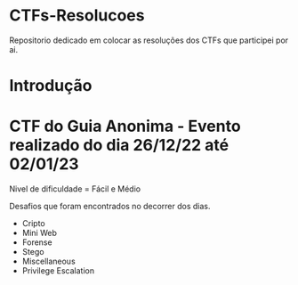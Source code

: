 # CTFs-Resolucoes
 Repositorio dedicado em colocar as resoluções dos CTFs que participei por ai.


# Introdução

# CTF do Guia Anonima - Evento realizado do dia 26/12/22 até 02/01/23

Nivel de dificuldade = Fácil e Médio

Desafios que foram encontrados no decorrer dos dias.

- Cripto
- Mini Web
- Forense
- Stego
- Miscellaneous
- Privilege Escalation 
